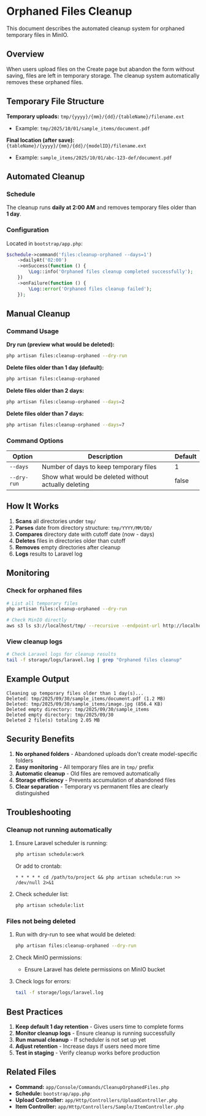 # Orphaned Files Cleanup

This document describes the automated cleanup system for orphaned temporary files in MinIO.

## Overview

When users upload files on the Create page but abandon the form without saving, files are left in temporary storage. The cleanup system automatically removes these orphaned files.

## Temporary File Structure

**Temporary uploads:** `tmp/{yyyy}/{mm}/{dd}/{tableName}/filename.ext`
- Example: `tmp/2025/10/01/sample_items/document.pdf`

**Final location (after save):** `{tableName}/{yyyy}/{mm}/{dd}/{modelID}/filename.ext`
- Example: `sample_items/2025/10/01/abc-123-def/document.pdf`

## Automated Cleanup

### Schedule
The cleanup runs **daily at 2:00 AM** and removes temporary files older than **1 day**.

### Configuration
Located in `bootstrap/app.php`:
```php
$schedule->command('files:cleanup-orphaned --days=1')
    ->dailyAt('02:00')
    ->onSuccess(function () {
        \Log::info('Orphaned files cleanup completed successfully');
    })
    ->onFailure(function () {
        \Log::error('Orphaned files cleanup failed');
    });
```

## Manual Cleanup

### Command Usage

**Dry run (preview what would be deleted):**
```bash
php artisan files:cleanup-orphaned --dry-run
```

**Delete files older than 1 day (default):**
```bash
php artisan files:cleanup-orphaned
```

**Delete files older than 2 days:**
```bash
php artisan files:cleanup-orphaned --days=2
```

**Delete files older than 7 days:**
```bash
php artisan files:cleanup-orphaned --days=7
```

### Command Options

| Option | Description | Default |
|--------|-------------|---------|
| `--days` | Number of days to keep temporary files | 1 |
| `--dry-run` | Show what would be deleted without actually deleting | false |

## How It Works

1. **Scans** all directories under `tmp/`
2. **Parses** date from directory structure: `tmp/YYYY/MM/DD/`
3. **Compares** directory date with cutoff date (now - days)
4. **Deletes** files in directories older than cutoff
5. **Removes** empty directories after cleanup
6. **Logs** results to Laravel log

## Monitoring

### Check for orphaned files
```bash
# List all temporary files
php artisan files:cleanup-orphaned --dry-run

# Check MinIO directly
aws s3 ls s3://localhost/tmp/ --recursive --endpoint-url http://localhost:9000
```

### View cleanup logs
```bash
# Check Laravel logs for cleanup results
tail -f storage/logs/laravel.log | grep "Orphaned files cleanup"
```

## Example Output

```
Cleaning up temporary files older than 1 day(s)...
Deleted: tmp/2025/09/30/sample_items/document.pdf (1.2 MB)
Deleted: tmp/2025/09/30/sample_items/image.jpg (856.4 KB)
Deleted empty directory: tmp/2025/09/30/sample_items
Deleted empty directory: tmp/2025/09/30
Deleted 2 file(s) totaling 2.05 MB
```

## Security Benefits

1. **No orphaned folders** - Abandoned uploads don't create model-specific folders
2. **Easy monitoring** - All temporary files are in `tmp/` prefix
3. **Automatic cleanup** - Old files are removed automatically
4. **Storage efficiency** - Prevents accumulation of abandoned files
5. **Clear separation** - Temporary vs permanent files are clearly distinguished

## Troubleshooting

### Cleanup not running automatically
1. Ensure Laravel scheduler is running:
   ```bash
   php artisan schedule:work
   ```
   Or add to crontab:
   ```
   * * * * * cd /path/to/project && php artisan schedule:run >> /dev/null 2>&1
   ```

2. Check scheduler list:
   ```bash
   php artisan schedule:list
   ```

### Files not being deleted
1. Run with dry-run to see what would be deleted:
   ```bash
   php artisan files:cleanup-orphaned --dry-run
   ```

2. Check MinIO permissions:
   - Ensure Laravel has delete permissions on MinIO bucket

3. Check logs for errors:
   ```bash
   tail -f storage/logs/laravel.log
   ```

## Best Practices

1. **Keep default 1 day retention** - Gives users time to complete forms
2. **Monitor cleanup logs** - Ensure cleanup is running successfully
3. **Run manual cleanup** - If scheduler is not set up yet
4. **Adjust retention** - Increase days if users need more time
5. **Test in staging** - Verify cleanup works before production

## Related Files

- **Command:** `app/Console/Commands/CleanupOrphanedFiles.php`
- **Schedule:** `bootstrap/app.php`
- **Upload Controller:** `app/Http/Controllers/UploadController.php`
- **Item Controller:** `app/Http/Controllers/Sample/ItemController.php`
